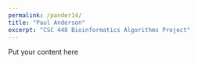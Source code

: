 ```yaml
---
permalink: /pander14/
title: "Paul Anderson"
excerpt: "CSC 448 Bioinformatics Algorithms Project"
---
```


Put your content here

